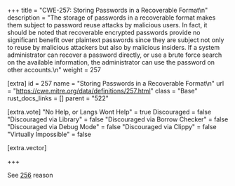 +++
title = "CWE-257: Storing Passwords in a Recoverable Format\n"
description = "The storage of passwords in a recoverable format makes them subject to password reuse attacks by malicious users. In fact, it should be noted that recoverable encrypted passwords provide no significant benefit over plaintext passwords since they are subject not only to reuse by malicious attackers but also by malicious insiders. If a system administrator can recover a password directly, or use a brute force search on the available information, the administrator can use the password on other accounts.\n"
weight = 257

[extra]
id = 257
name = "Storing Passwords in a Recoverable Format\n"
url = "https://cwe.mitre.org/data/definitions/257.html"
class = "Base"
rust_docs_links = []
parent = "522"

[extra.vote]
"No Help, or Langs Wont Help" = true
Discouraged = false
"Discouraged via Library" = false
"Discouraged via Borrow Checker" = false
"Discouraged via Debug Mode" = false
"Discouraged via Clippy" = false
"Virtually Impossible" = false

[extra.vector]

+++

See [256](/rust-are-we-secure-yet/cwes/cwe-256) reason
